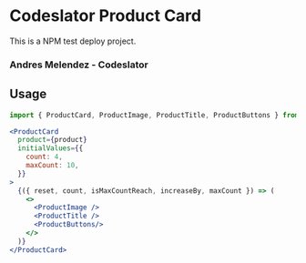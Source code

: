 # Codeslator Product Card

This is a NPM test deploy project.

### Andres Melendez - Codeslator

## Usage

```jsx
import { ProductCard, ProductImage, ProductTitle, ProductButtons } from '';
```

```jsx
<ProductCard
  product={product}
  initialValues={{
    count: 4,
    maxCount: 10,
  }}
>
  {({ reset, count, isMaxCountReach, increaseBy, maxCount }) => (
    <>
      <ProductImage />
      <ProductTitle />
      <ProductButtons/>
    </>
  )}
</ProductCard>
```
